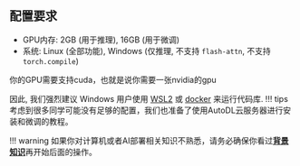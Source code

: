 ## 配置要求
- GPU内存: 2GB (用于推理), 16GB (用于微调)
- 系统: Linux (全部功能), Windows (仅推理, 不支持 `flash-attn`, 不支持 `torch.compile`)

你的GPU需要支持cuda，也就是说你需要一张nvidia的gpu

因此, 我们强烈建议 Windows 用户使用 [WSL2](zh/installation/wsl.md) 或 [docker](zh/installation/docker.md) 来运行代码库.
!!! tips
    考虑到很多同学可能没有足够的配置，我们也准备了使用AutoDL云服务器进行安装和微调的教程。

!!! warning
    如果你对计算机或者AI部署相关知识不熟悉，请务必确保你看过[**背景知识**](zh/installation/background/overview.md)再开始后面的操作。